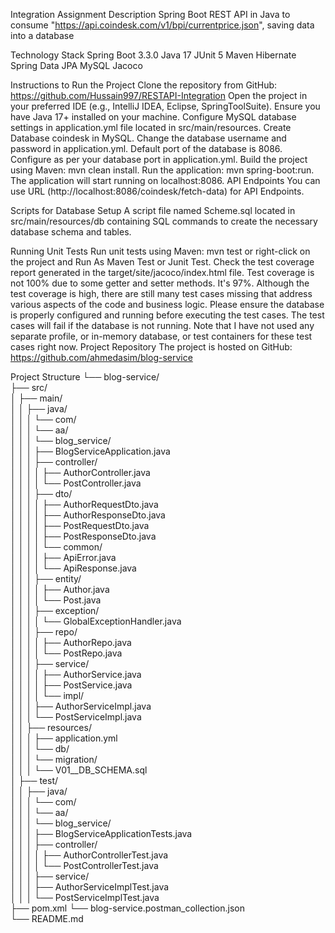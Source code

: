 Integration Assignment
    Description
        Spring Boot REST API in Java to consume "https://api.coindesk.com/v1/bpi/currentprice.json", saving data into a database

Technology Stack
Spring Boot 3.3.0
Java 17
JUnit 5
Maven
Hibernate
Spring Data JPA
MySQL
Jacoco

Instructions to Run the Project
Clone the repository from GitHub: https://github.com/Hussain997/RESTAPI-Integration
Open the project in your preferred IDE (e.g., IntelliJ IDEA, Eclipse, SpringToolSuite).
Ensure you have Java 17+ installed on your machine.
Configure MySQL database settings in application.yml file located in src/main/resources.
Create Database coindesk in MySQL.
Change the database username and password in application.yml.
Default port of the database is 8086. Configure as per your database port in application.yml.
Build the project using Maven: mvn clean install.
Run the application: mvn spring-boot:run.
The application will start running on localhost:8086.
API Endpoints
You can use URL (http://localhost:8086/coindesk/fetch-data) for API Endpoints.

Scripts for Database Setup
A script file named Scheme.sql located in src/main/resources/db containing SQL commands to create the necessary database schema and tables.

Running Unit Tests
Run unit tests using Maven: mvn test or right-click on the project and Run As Maven Test or Junit Test.
Check the test coverage report generated in the target/site/jacoco/index.html file.
Test coverage is not 100% due to some getter and setter methods. It's 97%. Although the test coverage is high, there are still many test cases missing that address various aspects of the code and business logic.
Please ensure the database is properly configured and running before executing the test cases. The test cases will fail if the database is not running. Note that I have not used any separate profile, or in-memory database, or test containers for these test cases right now.
Project Repository
The project is hosted on GitHub: https://github.com/ahmedasim/blog-service

Project Structure
└── blog-service/  
    ├── src/  
    │   ├── main/  
    │   │   ├── java/  
    │   │   │   └── com/  
    │   │   │       └── aa/  
    │   │   │           └── blog_service/  
    │   │   │               ├── BlogServiceApplication.java  
    │   │   │               ├── controller/  
    │   │   │               │   ├── AuthorController.java  
    │   │   │               │   └── PostController.java  
    │   │   │               ├── dto/  
    │   │   │               │   ├── AuthorRequestDto.java  
    │   │   │               │   ├── AuthorResponseDto.java  
    │   │   │               │   ├── PostRequestDto.java  
    │   │   │               │   ├── PostResponseDto.java  
    │   │   │               │   └── common/  
    │   │   │               │       ├── ApiError.java  
    │   │   │               │       └── ApiResponse.java  
    │   │   │               ├── entity/  
    │   │   │               │   ├── Author.java  
    │   │   │               │   └── Post.java  
    │   │   │               ├── exception/  
    │   │   │               │   └── GlobalExceptionHandler.java  
    │   │   │               ├── repo/  
    │   │   │               │   ├── AuthorRepo.java  
    │   │   │               │   └── PostRepo.java  
    │   │   │               ├── service/  
    │   │   │               │   ├── AuthorService.java  
    │   │   │               │   ├── PostService.java  
    │   │   │               │   └── impl/  
    │   │   │                   ├── AuthorServiceImpl.java  
    │   │   │                   └── PostServiceImpl.java  
    │   │   ├── resources/  
    │   │   │   ├── application.yml  
    │   │   │   └── db/  
    │   │   │       └── migration/  
    │   │   │           └── V01__DB_SCHEMA.sql  
    │   ├── test/  
    │   │   ├── java/  
    │   │   │   └── com/  
    │   │   │       └── aa/  
    │   │   │           └── blog_service/  
    │   │   │               ├── BlogServiceApplicationTests.java  
    │   │   │               ├── controller/  
    │   │   │               │   ├── AuthorControllerTest.java  
    │   │   │               │   └── PostControllerTest.java  
    │   │   │               ├── service/  
    │   │   │                   ├── AuthorServiceImplTest.java  
    │   │   │                   └── PostServiceImplTest.java  
    ├── pom.xml
└── blog-service.postman_collection.json  
└── README.md  
